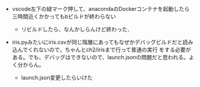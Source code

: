 - vscode左下の緑マーク押して、anacondaのDockerコンテナを起動したら三時間近くかかってもbビルドが終わらない
  - リビルドしたら、なんかしらんけど終わった．

- iris.pyみたいにiris.csvが同じ階層にあってもなぜかデバッグビルドだと読み込んでくれないので，ちゃんとch2/irisまで行って普通の実行
をする必要がある。でも、デバッグはできないので、launch.jsonの問題だと思われる。よく分からん。
  - launch.json変更したらいけた